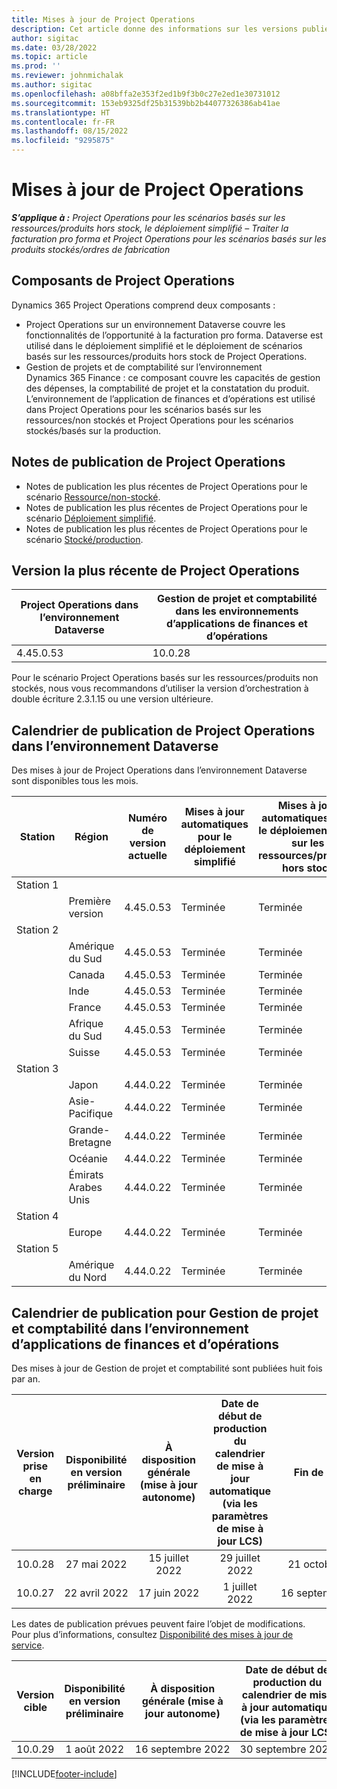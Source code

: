 ```yaml
---
title: Mises à jour de Project Operations
description: Cet article donne des informations sur les versions publiées de Dynamics 365 Project Operations.
author: sigitac
ms.date: 03/28/2022
ms.topic: article
ms.prod: ''
ms.reviewer: johnmichalak
ms.author: sigitac
ms.openlocfilehash: a08bffa2e353f2ed1b9f3b0c27e2ed1e30731012
ms.sourcegitcommit: 153eb9325df25b31539bb2b44077326386ab41ae
ms.translationtype: HT
ms.contentlocale: fr-FR
ms.lasthandoff: 08/15/2022
ms.locfileid: "9295875"
---
```

# <a name="project-operations-updates"></a>Mises à jour de Project Operations

_**S’applique à :** Project Operations pour les scénarios basés sur les ressources/produits hors stock, le déploiement simplifié – Traiter la facturation pro forma et Project Operations pour les scénarios basés sur les produits stockés/ordres de fabrication_



## <a name="project-operations-components"></a>Composants de Project Operations

Dynamics 365 Project Operations comprend deux composants :

- Project Operations sur un environnement Dataverse couvre les fonctionnalités de l’opportunité à la facturation pro forma. Dataverse est utilisé dans le déploiement simplifié et le déploiement de scénarios basés sur les ressources/produits hors stock de Project Operations.
- Gestion de projets et de comptabilité sur l’environnement Dynamics 365 Finance : ce composant couvre les capacités de gestion des dépenses, la comptabilité de projet et la constatation du produit. L’environnement de l’application de finances et d’opérations est utilisé dans Project Operations pour les scénarios basés sur les ressources/non stockés et Project Operations pour les scénarios stockés/basés sur la production.

## <a name="project-operations-release-notes"></a>Notes de publication de Project Operations
- Notes de publication les plus récentes de Project Operations pour le scénario [Ressource/non-stocké](whats-new-july-2022-resource-based.md).
- Notes de publication les plus récentes de Project Operations pour le scénario [Déploiement simplifié](../pro/whats-new/whats-new-july-2022-lite.md).
- Notes de publication les plus récentes de Project Operations pour le scénario [Stocké/production](../prod-pma/whats-new/whats-new-jul-2022-stocked.md).

## <a name="project-operations-latest-version"></a>Version la plus récente de Project Operations

| Project Operations dans l’environnement Dataverse | Gestion de projet et comptabilité dans les environnements d’applications de finances et d’opérations | 
| --- | --- |
| 4.45.0.53 | 10.0.28 |

Pour le scénario Project Operations basés sur les ressources/produits non stockés, nous vous recommandons d’utiliser la version d’orchestration à double écriture 2.3.1.15 ou une version ultérieure.

## <a name="release-schedule-for-project-operations-on-dataverse-environment"></a>Calendrier de publication de Project Operations dans l’environnement Dataverse

Des mises à jour de Project Operations dans l’environnement Dataverse sont disponibles tous les mois. 

| Station | Région | Numéro de version actuelle | Mises à jour automatiques pour le déploiement simplifié | Mises à jour automatiques pour le déploiement basé sur les ressources/produits hors stock | Prochain numéro de version | Prochaine version généralement disponible |
|-----------|-----------------------|-----------------|--------------------|---------------------|---------------------|---------------------|
| Station 1 |   &nbsp;              |    &nbsp;       | &nbsp;             |      &nbsp;         |      &nbsp;         |      &nbsp;         |
|   &nbsp;  | Première version         |  4.45.0.53      | Terminée           | Terminée            | À définir                 | 26 août 2022       |
| Station 2 |   &nbsp;              |    &nbsp;       | &nbsp;             |      &nbsp;         |      &nbsp;         |      &nbsp;         |
|   &nbsp;  | Amérique du Sud         |  4.45.0.53      | Terminée           | Terminée            | À définir                 | 02 septembre 2022       |
|   &nbsp;  | Canada                |  4.45.0.53      | Terminée           | Terminée            | À définir                 | 02 septembre 2022       |
|   &nbsp;  | Inde                 |  4.45.0.53      | Terminée           | Terminée            | À définir                 | 02 septembre 2022       |
|   &nbsp;  | France                |  4.45.0.53      | Terminée           | Terminée            | À définir                 | 02 septembre 2022       |
|   &nbsp;  | Afrique du Sud          |  4.45.0.53      | Terminée           | Terminée            | À définir                 | 02 septembre 2022       |
|   &nbsp;  | Suisse           |  4.45.0.53      | Terminée           | Terminée            | À définir                 | 02 septembre 2022       |
| Station 3 |      &nbsp;           |     &nbsp;      |     &nbsp;         |      &nbsp;         |      &nbsp;         |      &nbsp;         |
|   &nbsp;  | Japon                 |  4.44.0.22      | Terminée      | Terminée       | 4.45.0.53                 | 19 août 2022       |
|   &nbsp;  | Asie-Pacifique          |  4.44.0.22      | Terminée      | Terminée       | 4.45.0.53                 | 19 août 2022       |
|   &nbsp;  | Grande-Bretagne         |  4.44.0.22      | Terminée      | Terminée       | 4.45.0.53                 | 19 août 2022       |
|   &nbsp;  | Océanie               |  4.44.0.22      | Terminée      | Terminée       | 4.45.0.53                 | 19 août 2022       |
|   &nbsp;  | Émirats Arabes Unis  |  4.44.0.22      | Terminée      | Terminée       | 4.45.0.53                 | 19 août 2022       |
| Station 4 |     &nbsp;            |     &nbsp;      |     &nbsp;         |      &nbsp;         |      &nbsp;         |      &nbsp;         |
|   &nbsp;  | Europe                |  4.44.0.22      | Terminée           | Terminée            | 4.45.0.53           | 26 août 2022       |
| Station 5 |     &nbsp;            |     &nbsp;      |     &nbsp;         |      &nbsp;         |      &nbsp;         |      &nbsp;         |
|   &nbsp;  | Amérique du Nord         |  4.44.0.22      | Terminée           | Terminée            | 4.45.0.53           | 02 septembre 2022       |

## <a name="release-schedule-for-project-management-and-accounting-in-the-finance-and-operations-apps-environment"></a>Calendrier de publication pour Gestion de projet et comptabilité dans l’environnement d’applications de finances et d’opérations

Des mises à jour de Gestion de projet et comptabilité sont publiées huit fois par an.

|Version prise en charge| Disponibilité en version préliminaire | À disposition générale (mise à jour autonome) | Date de début de production du calendrier de mise à jour automatique (via les paramètres de mise à jour LCS) |   Fin de service   |
|:---------------:|:---------------------------:|:---------------------------------:|:--------------------------------------------------------------------:|:------------------:|
|     10.0.28     |      27 mai 2022           |        15 juillet 2022              |                          29 juillet 2022                               | 21 octobre 2022   |
|     10.0.27     |      22 avril 2022         |        17 juin 2022              |                          1 juillet 2022                                | 16 septembre 2022 |

Les dates de publication prévues peuvent faire l’objet de modifications. Pour plus d’informations, consultez [Disponibilité des mises à jour de service](/dynamics365/fin-ops-core/fin-ops/get-started/public-preview-releases?toc=%2fdynamics365%2ffinance%2ftoc.json).

|Version cible | Disponibilité en version préliminaire | À disposition générale (mise à jour autonome) | Date de début de production du calendrier de mise à jour automatique (via les paramètres de mise à jour LCS) |   Fin de service   |
|:---------------:|:---------------------------:|:---------------------------------:|:--------------------------------------------------------------------:|:------------------:|
|     10.0.29     |      1 août 2022         |       16 septembre 2022          |                        30 septembre 2022                            | 13 janvier 2023   |

[!INCLUDE[footer-include](../includes/footer-banner.md)]
